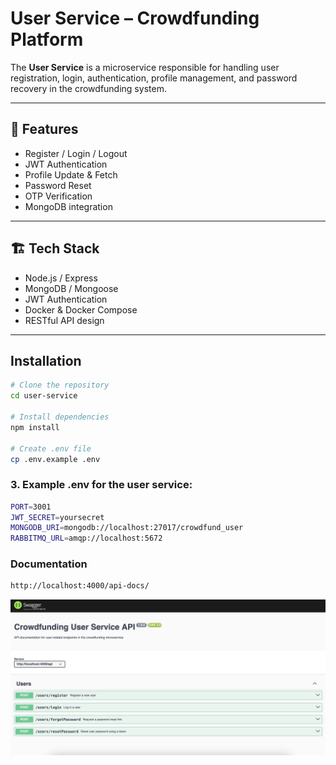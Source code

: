#  User Service – Crowdfunding Platform

The **User Service** is a microservice responsible for handling user registration, login, authentication, profile management, and password recovery in the crowdfunding system.

---

## 🚀 Features

- Register / Login / Logout
- JWT Authentication
- Profile Update & Fetch
- Password Reset
- OTP Verification 
- MongoDB integration

---

## 🏗 Tech Stack

- Node.js / Express
- MongoDB / Mongoose
- JWT Authentication
- Docker & Docker Compose
- RESTful API design

---

##  Installation

```bash
# Clone the repository
cd user-service

# Install dependencies
npm install

# Create .env file
cp .env.example .env

```

### 3. Example .env for the user service:
```bash
PORT=3001
JWT_SECRET=yoursecret
MONGODB_URI=mongodb://localhost:27017/crowdfund_user
RABBITMQ_URL=amqp://localhost:5672
```


### Documentation

```bash
http://localhost:4000/api-docs/
```

![System Design](/screenshoots/userdoc.png)